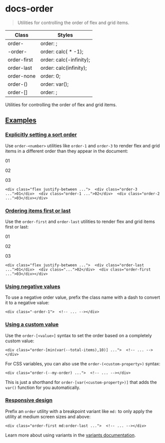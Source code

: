 # docs-order

> Utilities for controlling the order of flex and grid items.

| Class                     | Styles                         |
| ------------------------- | ------------------------------ |
| order-<number>            | order: <number>;               |
| -order-<number>           | order: calc(<number> * -1);    |
| order-first               | order: calc(-infinity);        |
| order-last                | order: calc(infinity);         |
| order-none                | order: 0;                      |
| order-(<custom-property>) | order: var(<custom-property>); |
| order-[<value>]           | order: <value>;                |

Utilities for controlling the order of flex and grid items.

## [Examples](#examples)

### [Explicitly setting a sort order](#explicitly-setting-a-sort-order)

Use `order-<number>` utilities like `order-1` and `order-3` to render flex and grid items in a different order than they appear in the document:

01

02

03

    <div class="flex justify-between ...">  <div class="order-3 ...">01</div>  <div class="order-1 ...">02</div>  <div class="order-2 ...">03</div></div>

### [Ordering items first or last](#ordering-items-first-or-last)

Use the `order-first` and `order-last` utilities to render flex and grid items first or last:

01

02

03

    <div class="flex justify-between ...">  <div class="order-last ...">01</div>  <div class="...">02</div>  <div class="order-first ...">03</div></div>

### [Using negative values](#using-negative-values)

To use a negative order value, prefix the class name with a dash to convert it to a negative value:

    <div class="-order-1">  <!-- ... --></div>

### [Using a custom value](#using-a-custom-value)

Use the `order-[<value>]` syntax to set the order based on a completely custom value:

    <div class="order-[min(var(--total-items),10)] ...">  <!-- ... --></div>

For CSS variables, you can also use the `order-(<custom-property>)` syntax:

    <div class="order-(--my-order) ...">  <!-- ... --></div>

This is just a shorthand for `order-[var(<custom-property>)]` that adds the `var()` function for you automatically.

### [Responsive design](#responsive-design)

Prefix an `order` utility with a breakpoint variant like `md:` to only apply the utility at medium screen sizes and above:

    <div class="order-first md:order-last ...">  <!-- ... --></div>

Learn more about using variants in the [variants documentation](/docs/hover-focus-and-other-states).
